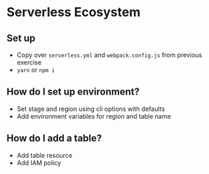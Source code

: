 # Serverless Ecosystem

## Set up

* Copy over `serverless.yml` and `webpack.config.js` from previous exercise
* `yarn` or `npm i`

## How do I set up environment?

* Set stage and region using cli options with defaults
* Add environment variables for region and table name

## How do I add a table?

* Add table resource
* Add IAM policy
